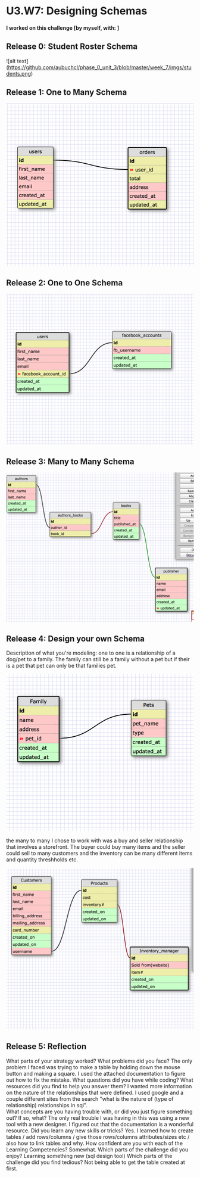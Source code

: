 # U3.W7: Designing Schemas


#### I worked on this challenge [by myself, with: ]


## Release 0: Student Roster Schema
![alt text] (https://github.com/aubuchcl/phase_0_unit_3/blob/master/week_7/imgs/students.png)


## Release 1: One to Many Schema
![alt text](https://github.com/aubuchcl/phase_0_unit_3/blob/master/week_7/imgs/one_to_many.png)


## Release 2: One to One Schema
![alt text](https://github.com/aubuchcl/phase_0_unit_3/blob/master/week_7/imgs/one_to_one.png)


## Release 3: Many to Many Schema
![alt text](https://github.com/aubuchcl/phase_0_unit_3/blob/master/week_7/imgs/many_to_many.png)


## Release 4: Design your own Schema
Description of what you're modeling: 
one to one is a relationship of a dog/pet to a family.  The family can still be a family without a pet but if their is a pet that pet can only be that families pet.

![alt text](https://github.com/aubuchcl/phase_0_unit_3/blob/master/week_7/imgs/one_to_one_pet.png)


the many to many I chose to work with was a buy and seller relationship that involves a storefront.  The buyer could buy many items and the seller could sell to many customers and the inventory can be many different items and quantity threshholds etc.  

![alt text](https://github.com/aubuchcl/phase_0_unit_3/blob/master/week_7/imgs/many_many_store.png)

## Release 5: Reflection

What parts of your strategy worked? What problems did you face?
	The only problem I faced was trying to make a table by holding down the mouse button and making a square.  I used the attached documentation to figure out how to fix the mistake.
What questions did you have while coding? What resources did you find to help you answer them?
	I wanted more information on the nature of the relationships that were defined.  I used google and a couple different sites from the search "what is the nature of (type of relationship) relationships in sql".  
What concepts are you having trouble with, or did you just figure something 
out? If so, what?
	The only real trouble I was having in this was using a new tool with a new designer.  I figured out that the documentation is a wonderful resource.
Did you learn any new skills or tricks?
	Yes.  I learned how to create tables / add rows/columns / give those rows/columns attributes/sizes etc / also how to link tables and why.
How confident are you with each of the Learning Competencies?
	Somewhat.
Which parts of the challenge did you enjoy?
	Learning something new (sql design tool)
Which parts of the challenge did you find tedious?
	Not being able to get the table created at first.
